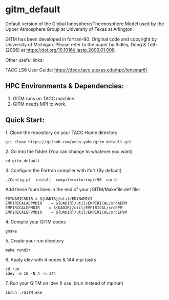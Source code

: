 # gitm_default
Default version of the Global Ionosphere/Thermosphere Model used by the Upper Atmosphere Group at University of Texas at Arlington.

GITM has been developed in fortran-90. Original code and copyright by University of Michigan. Please refer to the paper by Ridley, Deng & Tóth (2006) at https://doi.org/10.1016/j.jastp.2006.01.008. 

Other useful links:

TACC LS6 User Guide: https://docs.tacc.utexas.edu/hpc/lonestar6/

## HPC Environments & Dependencies:

1. GITM runs on TACC machine. 
2. GITM needs MPI to work.

## Quick Start:

1\. Clone the repository on your TACC Home directory

```shell
git clone https://github.com/yuho-yuho/gitm_default.git
```

2\. Go into the folder (You can change to whatever you want)

```shell
cd gitm_default
```

3\. Configure the Fortran compiler with ifort (By default)

```shell
./Config.pl -install -compiler=ifortmpif90 -earth
```

Add these fours lines in the end of your /GITM/Makefile.def file:

```shell
EDYNAMICSDIR = ${UADIR}/util/EDYNAMICS
EMPIRICALAEPMDIR    = ${UADIR}/util/EMPIRICAL/srcAEPM
EMPIRICALEPMDIR    = ${UADIR}/util/EMPIRICAL/srcEPM
EMPIRICALEFVMDIR    = ${UADIR}/util/EMPIRICAL/srcEFVM
```

4\. Compile your GITM codes

```shell
gmake
```

5\. Create your run directory

```shell
make rundir
```

6\. Apply idev with 4 nodes & 144 mpi tasks

```shell
cd run
idev -m 10 -N 4 -n 144
```

7\. Run your GITM on idev (I use ibrun instead of mpirun)

```shell
ibrun ./GITM.exe
```
